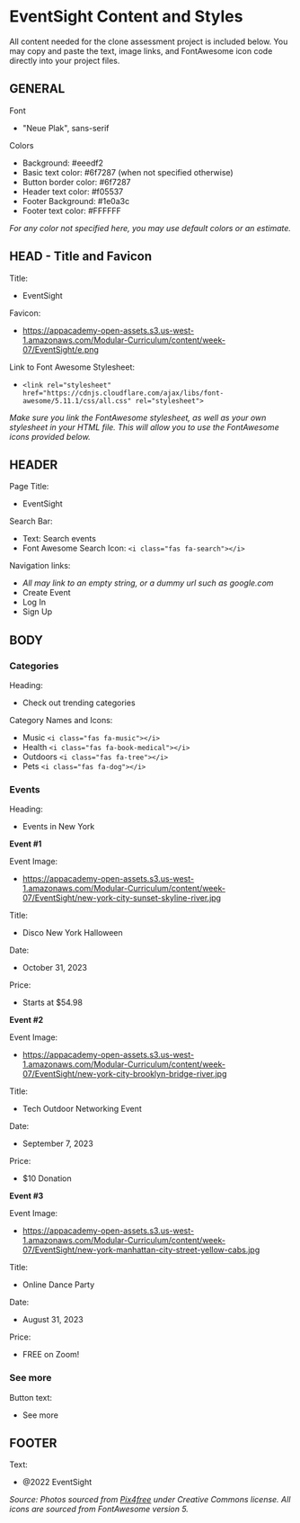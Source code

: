 # EventSight Content and Styles

All content needed for the clone assessment project is included below. You may
copy and paste the text, image links, and FontAwesome icon code directly into
your project files.

## GENERAL

Font
- "Neue Plak", sans-serif

Colors
- Background: #eeedf2
- Basic text color: #6f7287 (when not specified otherwise)
- Button border color: #6f7287
- Header text color: #f05537
- Footer Background: #1e0a3c
- Footer text color: #FFFFFF

_For any color not specified here, you may use default colors or an estimate._


## HEAD - Title and Favicon

Title:
- EventSight

Favicon:
- https://appacademy-open-assets.s3.us-west-1.amazonaws.com/Modular-Curriculum/content/week-07/EventSight/e.png

Link to Font Awesome Stylesheet:
- `<link rel="stylesheet" href="https://cdnjs.cloudflare.com/ajax/libs/font-awesome/5.11.1/css/all.css" rel="stylesheet">`

_Make sure you link the FontAwesome stylesheet, as well as your own stylesheet in your HTML file. This will allow you to use the FontAwesome icons provided below._

## HEADER

Page Title:
- EventSight

Search Bar:
- Text: Search events
- Font Awesome Search Icon: `<i class="fas fa-search"></i>`

Navigation links:
- _All may link to an empty string, or a dummy url such as google.com_
- Create Event
- Log In
- Sign Up


## BODY

### Categories

Heading:
- Check out trending categories

Category Names and Icons:
- Music `<i class="fas fa-music"></i>`
- Health `<i class="fas fa-book-medical"></i>`
- Outdoors `<i class="fas fa-tree"></i>`
- Pets `<i class="fas fa-dog"></i>`


### Events

Heading:
- Events in New York

__Event #1__

Event Image:
- https://appacademy-open-assets.s3.us-west-1.amazonaws.com/Modular-Curriculum/content/week-07/EventSight/new-york-city-sunset-skyline-river.jpg

Title:
- Disco New York Halloween

Date:
- October 31, 2023

Price:
- Starts at $54.98


__Event #2__

Event Image:
- https://appacademy-open-assets.s3.us-west-1.amazonaws.com/Modular-Curriculum/content/week-07/EventSight/new-york-city-brooklyn-bridge-river.jpg

Title:
- Tech Outdoor Networking Event

Date:
- September 7, 2023

Price:
- $10 Donation


__Event #3__

Event Image:
- https://appacademy-open-assets.s3.us-west-1.amazonaws.com/Modular-Curriculum/content/week-07/EventSight/new-york-manhattan-city-street-yellow-cabs.jpg

Title:
- Online Dance Party

Date:
- August 31, 2023

Price:
- FREE on Zoom!

### See more

Button text:
- See more


## FOOTER

Text:
- @2022 EventSight


_Source: Photos sourced from <a href="https://pix4free.org/">Pix4free</a> under
Creative Commons license. All icons are sourced from FontAwesome version 5._
